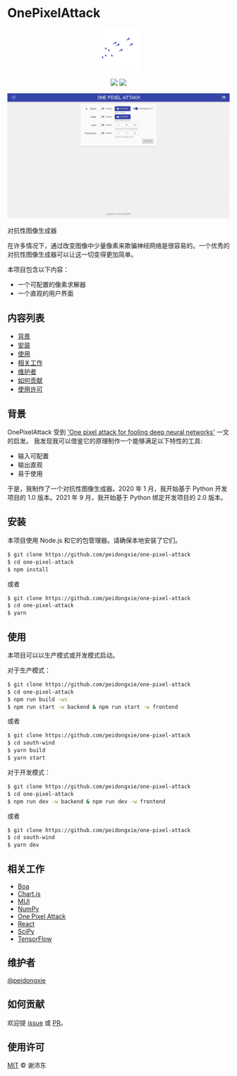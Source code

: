 # OnePixelAttack

<p align="center">
  <img src="./packages/frontend/public/static/logo/logo-96.png">
</p>
<p align="center">
  <img src="https://img.shields.io/github/license/peidongxie/one-pixel-attack" />
  <img src="https://img.shields.io/github/package-json/v/peidongxie/one-pixel-attack" />
</p>
<p align="center">
  <img src="demo.gif">
</p>

对抗性图像生成器

在许多情况下，通过改变图像中少量像素来欺骗神经网络是很容易的。一个优秀的对抗性图像生成器可以让这一切变得更加简单。

本项目包含以下内容：

- 一个可配置的像素求解器
- 一个直观的用户界面

## 内容列表

- [背景](#背景)
- [安装](#安装)
- [使用](#使用)
- [相关工作](#相关工作)
- [维护者](#维护者)
- [如何贡献](#如何贡献)
- [使用许可](#使用许可)

## 背景

OnePixelAttack 受到 ['One pixel attack for fooling deep neural networks'](https://arxiv.org/abs/1710.08864) 一文的启发。 我发现我可以借鉴它的原理制作一个能够满足以下特性的工具:

- 输入可配置
- 输出直观
- 易于使用

于是，我制作了一个对抗性图像生成器。2020 年 1 月，我开始基于 Python 开发项目的 1.0 版本。2021 年 9 月，我开始基于 Python 绑定开发项目的 2.0 版本。

## 安装

本项目使用 Node.js 和它的包管理器。请确保本地安装了它们。

```sh
$ git clone https://github.com/peidongxie/one-pixel-attack
$ cd one-pixel-attack
$ npm install
```

或者

```sh
$ git clone https://github.com/peidongxie/one-pixel-attack
$ cd one-pixel-attack
$ yarn
```

## 使用

本项目可以以生产模式或开发模式启动。

对于生产模式：

```sh
$ git clone https://github.com/peidongxie/one-pixel-attack
$ cd one-pixel-attack
$ npm run build -ws
$ npm run start -w backend & npm run start -w frontend
```

或者

```sh
$ git clone https://github.com/peidongxie/one-pixel-attack
$ cd south-wind
$ yarn build
$ yarn start
```

对于开发模式：

```sh
$ git clone https://github.com/peidongxie/one-pixel-attack
$ cd one-pixel-attack
$ npm run dev -w backend & npm run dev -w frontend
```

或者

```sh
$ git clone https://github.com/peidongxie/one-pixel-attack
$ cd south-wind
$ yarn dev
```

## 相关工作

- [Boa](https://github.com/imgcook/boa)
- [Chart.js](https://github.com/chartjs/Chart.js)
- [MUI](https://github.com/mui-org/material-ui)
- [NumPy](https://github.com/numpy/numpy)
- [One Pixel Attack](https://github.com/Hyperparticle/one-pixel-attack-keras)
- [React](https://github.com/facebook/react)
- [SciPy](https://github.com/scipy/scipy)
- [TensorFlow](https://github.com/tensorflow/tensorflow)

## 维护者

[@peidongxie](https://github.com/peidongxie)

## 如何贡献

欢迎提 [issue](https://github.com/peidongxie/one-pixel-attack/issues/new) 或 [PR](https://github.com/peidongxie/one-pixel-attack/compare)。

## 使用许可

[MIT](LICENSE) © 谢沛东
